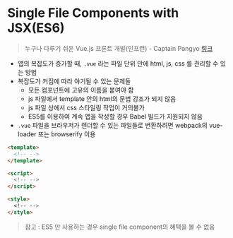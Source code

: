 # Single File Components with JSX(ES6)

> 누구나 다루기 쉬운 Vue.js 프론트 개발(인프런) - Captain Pangyo [링크](https://www.inflearn.com/course/vue-pwa-vue-js-%EA%B8%B0%EB%B3%B8/)

* 앱의 복잡도가 증가할 때, `.vue` 라는 파일 단위 안에 html, js, css 를 관리할 수 있는 방법
* 복잡도가 커짐에 따라 야기될 수 있는 문제들
  * 모든 컴포넌트에 고유의 이름을 붙여야 함
  * js 파일에서 template 안의 html의 문법 강조가 되지 않음
  * js 파일 상에서 css 스타일링 작업이 거의불가
  * ES5를 이용하여 계속 앱을 작성할 경우 Babel 빌드가 지원되지 않음
* `.vue` 파일을 브라우저가 렌더할 수 있는 파일들로 변환하려면 webpack의 vue-loader 또는 browserify 이용

```html
<template>
  <!-- -->
</template>

<script>
  <!-- -->
</script>

<style>
  <!-- -->
</style>
```

> 참고 : ES5 만 사용하는 경우 single file component의 혜택을 볼 수 없음


